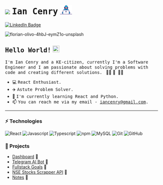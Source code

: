 #  <img src="https://media.tenor.com/images/17a04f152e6be03486439b85e3bb045b/tenor.gif" width="30px">   <samp>Ian Cenry</samp>   <img src="https://github.com/iancenry/iancenry/blob/main/assets/developer.gif" width="40px" height="30px">

[![LinkedIn Badge](https://img.shields.io/badge/LinkedIn-%23E4405F.svg?&style=flat-square&logo=linkedin&logoColor=white&color=071A2C&link=https://www.linkedin.com/in/iancenry/)](https://www.linkedin.com/in/iancenry/)


![florian-olivo-4hbJ-eymZ1o-unsplash](https://github.com/iancenry/iancenry/assets/77986239/0690ffba-ef3a-417a-87b4-64741fe5e9ad)


## <samp>Hello World!</samp> <img src="https://github.com/mupezzuol/mupezzuol/blob/master/assets/earth.gif" width="22px" height="22px">

<samp>I'm Ian Cenry and a KE-citizen, currently I'm a Software Engineer and I am passionate about solving problems with code and creating different solutions.
</samp>&nbsp;👨‍💻&nbsp;🚀
</samp>&nbsp;👨‍💻&nbsp;

- 💻&nbsp;<samp>React Enthusiast.</samp>
- ✈️&nbsp;<samp>Astute Problem Solver.</samp>
- 🌱&nbsp;<samp>I'm currently learning React and Python.</samp>
- 📫&nbsp;<samp>You can reach me via my email - iancenry@gmail.com.</samp>

---



###  ⚡ Technologies
![React](https://img.shields.io/badge/-React-blue?style=flat-square&logo=react)
![Javascript](https://img.shields.io/badge/Javascript-white?style=flat-square&logo=javascript)
![Typescript](https://img.shields.io/badge/-Typescript-white?style=flat-square&logo=Typescript)
![npm](https://img.shields.io/badge/-npm-green?style=flat-square&logo=npm)
![MySQL](https://img.shields.io/badge/-MySQL-e48a00?style=flat-square&logo=mysql)
![Git](https://img.shields.io/badge/-Git-white?style=flat-square&logo=git)
![GitHub](https://img.shields.io/badge/-GitHub-181717?style=flat-square&logo=github)



### 🎩  Projects

- [Dashboard](https://github.com/iancenry/admin-dashboard)  📓
- [Telegram AI Bot](https://github.com/iancenry/telegram-ai-bot)  📓
- [Fullstack Goals](https://github.com/iancenry/mern-goals-app)   🧮
- [NSE Stocks Scrapper API](https://github.com/iancenry/NSE-scrapper-api)   🧮
- [Notes](https://github.com/iancenry/notes-react-ts)   🎰

